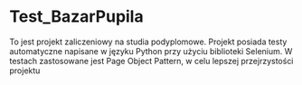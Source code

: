 # Test_BazarPupila
To jest projekt zaliczeniowy na studia podyplomowe. Projekt posiada
testy automatyczne napisane w języku Python przy użyciu biblioteki 
Selenium. W testach zastosowane jest Page Object Pattern, w celu lepszej przejrzystości projektu